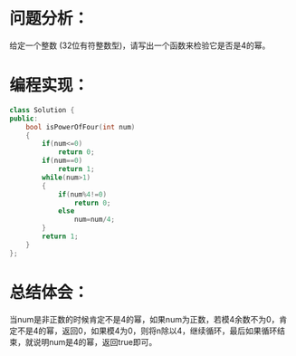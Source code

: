 # 问题分析：
给定一个整数 (32位有符整数型)，请写出一个函数来检验它是否是4的幂。
# 编程实现：
```C++
class Solution {
public:
    bool isPowerOfFour(int num) 
    {
        if(num<=0)
            return 0;
        if(num==0)
            return 1;
        while(num>1)
        {
            if(num%4!=0)
                return 0;
            else
                num=num/4;
        }
        return 1;
    }
};
```
# 总结体会：
当num是非正数的时候肯定不是4的幂，如果num为正数，若模4余数不为0，肯定不是4的幂，返回0，如果模4为0，则将n除以4，继续循环，最后如果循环结束，就说明num是4的幂，返回true即可。